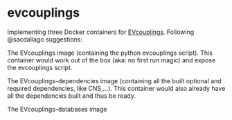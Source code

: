 # evcouplings
Implementing three Docker containers for [EVcouplings](https://github.com/debbiemarkslab/EVcouplings). Following @sacdallago suggestions:  


The EVcouplings image (containing the python evcouplings script). This container would work out of the box (aka: no first run magic) and expose the evcouplings script.  

The EVcouplings-dependencies image (containing all the built optional and required dependencies, like CNS,...). This container would also already have all the dependencies built and thus be ready.  

The EVcouplings-databases image 
